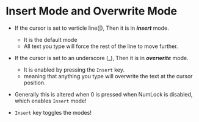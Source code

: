 # Insert Mode and Overwrite Mode

- If the cursor is set to verticle line(|), Then it is in ***insert*** mode.
    - It is the default mode
    - All text you type will force the rest of the line to move further.

- If the cursor is set to an underscore (_), Then it is in ***overwrite*** mode.
    - It is enabled by pressing the `Insert` key.
    - meaning that anything you type will overwrite the text at the cursor position.

- Generally this is altered when 0 is pressed when NumLock is disabled, which enables `Insert` mode! 

- `Insert` key toggles the modes!